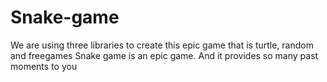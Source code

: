 # Snake-game
We are using three libraries to create this epic game that is turtle, random and freegames  Snake game is an epic game. And it provides so many past moments to you
